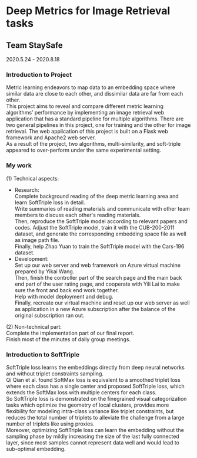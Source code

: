 # Deep Metrics for Image Retrieval tasks
## Team StaySafe
2020.5.24 - 2020.8.18
### Introduction to Project
Metric learning endeavors to map data to an embedding space where similar data are close to each other, and dissimilar data are far from each other.  
This project aims to reveal and compare different metric learning algorithms’ performance by implementing an image retrieval web application that has a standard pipeline for multiple algorithms. There are two general pipelines in this project, one for training and the other for image retrieval. The web application of this project is built on a Flask web framework and Apache2 web server.  
As a result of the project, two algorithms, multi-similarity, and soft-triple appeared to over-perform under the same experimental setting.  

### My work
(1) Technical aspects:  
- Research:  
Complete background reading of the deep metric learning area and learn SoftTriple loss in detail.  
Write summaries of reading materials and communicate with other team members to discuss each other's reading materials.  
Then, reproduce the SoftTriple model according to relevant papers and codes. Adjust the SoftTriple model, train it with the CUB-200-2011 dataset, and generate the corresponding embedding space file as well as image path file.  
Finally, help Zhao Yuan to train the SoftTriple model with the Cars-196 dataset.
- Development:  
Set up our web server and web framework on Azure virtual machine prepared by Yikai Wang.  
Then, finish the controller part of the search page and the main back end part of the user rating page, and cooperate with Yili Lai to make sure the front and back end work together.  
Help with model deployment and debug.  
Finally, recreate our virtual machine and reset up our web server as well as application in a new Azure subscription after the balance of the original subscription ran out.

(2) Non-technical part:  
Complete the implementation part of our final report.  
Finish most of the minutes of daily group meetings.  

### Introduction to SoftTriple
SoftTriple loss learns the embeddings directly from deep neural networks and without triplet constraints sampling.  
Qi Qian et al. found SoftMax loss is equivalent to a smoothed triplet loss where each class has a single center and proposed SoftTriple loss, which extends the SoftMax loss with multiple centers for each class.  
So SoftTriple loss is demonstrated on the finegrained visual categorization tasks which optimize the geometry of local clusters, provides more flexibility for modeling intra-class variance like triplet constraints, but reduces the total number of triplets to alleviate the challenge from a large number of triplets like using proxies.  
Moreover, optimizing SoftTriple loss can learn the embedding without the sampling phase by mildly increasing the size of the last fully connected layer, since most samples cannot represent data well and would lead  to sub-optimal embedding.


